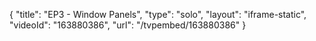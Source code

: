 {
    "title": "EP3 - Window Panels",
    "type": "solo",
    "layout": "iframe-static",
    "videoId": "163880386",
    "url": "\/tvpembed\/163880386"
}